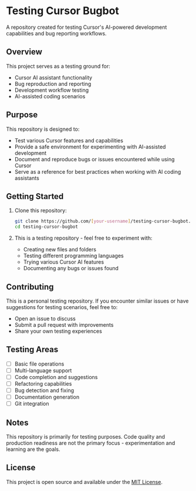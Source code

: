 # Testing Cursor Bugbot

A repository created for testing Cursor's AI-powered development capabilities and bug reporting workflows.

## Overview

This project serves as a testing ground for:
- Cursor AI assistant functionality
- Bug reproduction and reporting
- Development workflow testing
- AI-assisted coding scenarios

## Purpose

This repository is designed to:
- Test various Cursor features and capabilities
- Provide a safe environment for experimenting with AI-assisted development
- Document and reproduce bugs or issues encountered while using Cursor
- Serve as a reference for best practices when working with AI coding assistants

## Getting Started

1. Clone this repository:
   ```bash
   git clone https://github.com/[your-username]/testing-cursor-bugbot.git
   cd testing-cursor-bugbot
   ```

2. This is a testing repository - feel free to experiment with:
   - Creating new files and folders
   - Testing different programming languages
   - Trying various Cursor AI features
   - Documenting any bugs or issues found

## Contributing

This is a personal testing repository. If you encounter similar issues or have suggestions for testing scenarios, feel free to:
- Open an issue to discuss
- Submit a pull request with improvements
- Share your own testing experiences

## Testing Areas

- [ ] Basic file operations
- [ ] Multi-language support
- [ ] Code completion and suggestions
- [ ] Refactoring capabilities
- [ ] Bug detection and fixing
- [ ] Documentation generation
- [ ] Git integration

## Notes

This repository is primarily for testing purposes. Code quality and production readiness are not the primary focus - experimentation and learning are the goals.

## License

This project is open source and available under the [MIT License](LICENSE). 